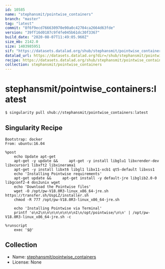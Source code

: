 ```yaml
---
id: 10585
name: "stephansmit/pointwise_containers"
branch: "master"
tag: "latest"
commit: "8f6f9ecd766630970e90a0c42704ca2664d63fde"
version: "39ff16d0187c9f4fe045b61dc30f3367"
build_date: "2020-08-07T11:49:05.960Z"
size_mb: 2142.0
size: 1403985951
sif: "https://datasets.datalad.org/shub/stephansmit/pointwise_containers/latest/2020-08-07-8f6f9ecd-39ff16d0/39ff16d0187c9f4fe045b61dc30f3367.sif"
datalad_url: https://datasets.datalad.org?dir=/shub/stephansmit/pointwise_containers/latest/2020-08-07-8f6f9ecd-39ff16d0/
recipe: https://datasets.datalad.org/shub/stephansmit/pointwise_containers/latest/2020-08-07-8f6f9ecd-39ff16d0/Singularity
collection: stephansmit/pointwise_containers
---
```


# stephansmit/pointwise_containers:latest

```bash
$ singularity pull shub://stephansmit/pointwise_containers:latest
```

## Singularity Recipe

```singularity
Bootstrap: docker
From: ubuntu:16.04

%post
    echo Update apt-get
    apt-get -y update &&     apt-get -y install libglu1 libxrender-dev libxcursor1 libxft2 libxinerama1 
    apt-get -y install libxt6 libgl1 libx11-xcb1 qt5-default libxss1
    echo 'Installing Pointwise requirements'
    apt-get update &&     apt-get install -y default-jre libglib2.0-0 libgconf2-4 dos2unix wget 
    echo 'Download the Pointwise files'
    wget -O /opt/pw-V18.0R3-linux_x86_64-jre.sh https://transfer.sh/UspLZ/installer.sh 
    chmod -R 777 /opt/pw-V18.0R3-linux_x86_64-jre.sh

    echo 'Installing Pointwise via Terminal'
    printf 'o\n2\n\n\n\n\n\n\n\n1\n/opt/pointwise/\n\n' | /opt/pw-V18.0R3-linux_x86_64-jre.sh -c
   
%runscript
    exec '$@'
```

## Collection

 - Name: [stephansmit/pointwise_containers](https://github.com/stephansmit/pointwise_containers)
 - License: None

